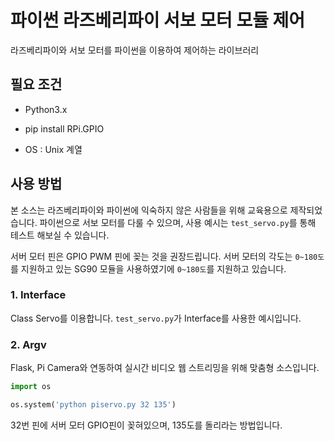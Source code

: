 # 파이썬 라즈베리파이 서보 모터 모듈 제어

라즈베리파이와 서보 모터를 파이썬을 이용하여 제어하는 라이브러리



## 필요 조건

- Python3.x

- pip install RPi.GPIO
- OS : Unix 계열


## 사용 방법

본 소스는 라즈베리파이와 파이썬에 익숙하지 않은 사람들을 위해 교육용으로 제작되었습니다.
파이썬으로 서보 모터를 다룰 수 있으며, 사용 예시는 `test_servo.py`를 통해 테스트 해보실 수 있습니다.

서버 모터 핀은 GPIO PWM 핀에 꽂는 것을 권장드립니다.
서버 모터의 각도는 `0~180도`를 지원하고 있는 SG90 모듈을 사용하였기에 `0~180도`를 지원하고 있습니다.


### 1. Interface
Class Servo를 이용합니다.
`test_servo.py`가 Interface를 사용한 예시입니다.


### 2. Argv
Flask, Pi Camera와 연동하여 실시간 비디오 웹 스트리밍을 위해 맞춤형 소스입니다.
```python
import os

os.system('python piservo.py 32 135')
```
32번 핀에 서버 모터 GPIO핀이 꽂혀있으며, 135도를 돌리라는 방법입니다.

